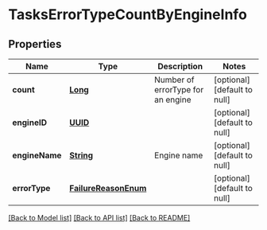 # TasksErrorTypeCountByEngineInfo
## Properties

Name | Type | Description | Notes
------------ | ------------- | ------------- | -------------
**count** | [**Long**](long.md) | Number of errorType for an engine | [optional] [default to null]
**engineID** | [**UUID**](UUID.md) |  | [optional] [default to null]
**engineName** | [**String**](string.md) | Engine name | [optional] [default to null]
**errorType** | [**FailureReasonEnum**](FailureReasonEnum.md) |  | [optional] [default to null]

[[Back to Model list]](../README.md#documentation-for-models) [[Back to API list]](../README.md#documentation-for-api-endpoints) [[Back to README]](../README.md)

